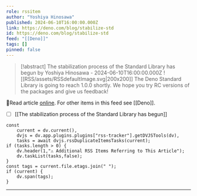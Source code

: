 ```yaml
---
role: rssitem
author: "Yoshiya Hinosawa"
published: 2024-06-10T16:00:00.000Z
link: https://deno.com/blog/stabilize-std
id: https://deno.com/blog/stabilize-std
feed: "[[Deno]]"
tags: []
pinned: false
---
```


> [!abstract] The stabilization process of the Standard Library has begun by Yoshiya Hinosawa - 2024-06-10T16:00:00.000Z
> <span class="rss-image">![[RSS/assets/RSSdefaultImage.svg|200x200]]</span>
> The Deno Standard Library is going to reach 1.0.0 shortly. We hope you try RC versions of the packages and give us feedback!

🔗Read article [online](https://deno.com/blog/stabilize-std). For other items in this feed see [[Deno]].

- [ ] [[The stabilization process of the Standard Library has begun]]

~~~dataviewjs
const
    current = dv.current(),
	dvjs = dv.app.plugins.plugins["rss-tracker"].getDVJSTools(dv),
	tasks = await dvjs.rssDuplicateItemsTasks(current);
if (tasks.length > 0) {
	dv.header(1,"⚠ Additional RSS Items Referring to This Article");
    dv.taskList(tasks,false);
}
const tags = current.file.etags.join(" ");
if (current) {
	dv.span(tags);
}
~~~

- - -
